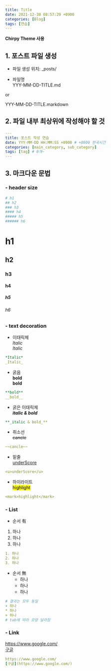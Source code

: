 ```yaml
---
title: Title
date: 2021-12-30 08:57:29 +0900
categories: [Blog]
tags: [연습]
---
```


**Chirpy Theme 사용**

## 1. 포스트 파일 생성
- 파일 생성 위치: _posts/

- 파일명<br>
YYY-MM-DD-TITLE.md

or

YYY-MM-DD-TITLE.markdown


## 2. 파일 내부 최상위에 작성해야 할 것
```yaml
---
title: 포스트 작성 연습
date: YYY-MM-DD HH:MM:SS +0900 # +0900 한국시간
categories: [main_category, sub_category]
tags: [tag] # 0개~
---
```

## 3. 마크다운 문법

### - header size
```yaml
# h1
## h2
### h3
#### h4
##### h5
###### h6
```

# h1
## h2
### h3
#### h4
##### h5
###### h6

### - text decoration
- 이태릭체<br>
*Italic* <br>
_Italic_
```yaml
*Italic*
_Italic_
```

- 굵음<br>
**bold**<br>
__bold__
```yaml
**bold**
__bold__
```

- 굵은 이태릭체<br>
**_italic & bold_**
```yaml
**_italic & bold_**
```

- 취소선<br>
~~cancle~~
```yaml
~~cancle~~
```

- 밑줄<br>
<u>underScore</u>
```yaml
<u>underScore</u>
```

- 하이라이트<br>
<mark>highlight</mark>
```yaml
<mark>highlight</mark>
```

### - List
- 순서 有
1. 하나
2. 하나
3. 하나
```yaml
1. 하나
2. 하나
3. 하나
```

- 순서 無 
  - 하나
  * 하나
  + 하나
```yaml
# 결과는 모두 동일
- 하나
* 하나
+ 하나
# tab에 따라 모양 달라짐
```

### - Link
https://www.google.com/ <br>
[구글](https://www.google.com/)
```yaml
https://www.google.com/
[구글](https://www.google.com/)
```
